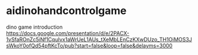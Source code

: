 # aidinohandcontrolgame
dino game introduction  
https://docs.google.com/presentation/d/e/2PACX-1vSfaROnZc5iNf1CquIvx1aWrUeL1AUs_tXeMbLEnCzKXwDUzo_TH1OiMOS3JsWkoY0ofQd54pftKcTo/pub?start=false&loop=false&delayms=3000
